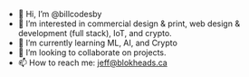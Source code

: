 - 👋 Hi, I’m @billcodesby
- 👀 I’m interested in commercial design & print, web design & development (full stack), IoT, and  crypto.
- 🌱 I’m currently learning ML, AI, and Crypto
- 💞️ I’m looking to collaborate on projects.
- 📫 How to reach me: jeff@blokheads.ca

<!---
billcodesby/billcodesby is a ✨ special ✨ repository because its `README.md` (this file) appears on your GitHub profile.
You can click the Preview link to take a look at your changes.
--->

